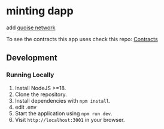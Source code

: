 #  minting dapp
add [quoise network ](https://app.conduit.xyz/published/view/quoise-asgxak2pra)

To see the contracts this app uses check this repo: [Contracts](https://github.com/mode2024/contracts)

## Development

### Running Locally

1. Install NodeJS >=18.
2. Clone the repository.
3. Install dependencies with `npm install`.
4. edit .env
5. Start the application using `npm run dev`.
6. Visit `http://localhost:3001` in your browser.

